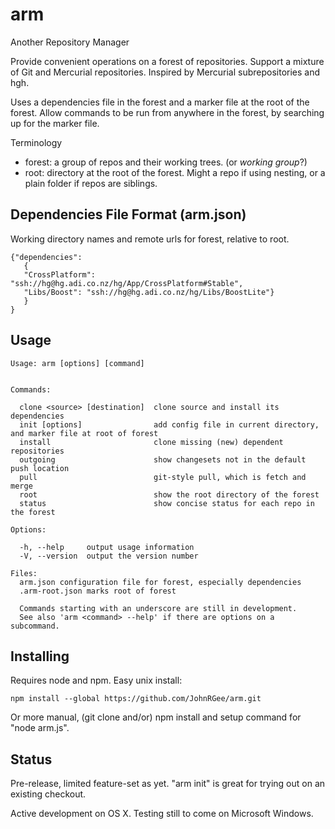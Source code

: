 # arm

Another Repository Manager

Provide convenient operations on a forest of repositories. Support a mixture of Git and Mercurial repositories. Inspired by Mercurial subrepositories and hgh.

Uses a dependencies file in the forest and a marker file at the root of the forest. Allow commands to be run from anywhere in the forest, by searching up for the marker file.

Terminology
* forest: a group of repos and their working trees. (or _working group_?)
* root: directory at the root of the forest. Might a repo if using nesting, or a plain folder if repos are siblings.


## Dependencies File Format (arm.json)

Working directory names and remote urls for forest, relative to root.

    {"dependencies":
       {
       "CrossPlatform": "ssh://hg@hg.adi.co.nz/hg/App/CrossPlatform#Stable",
       "Libs/Boost": "ssh://hg@hg.adi.co.nz/hg/Libs/BoostLite"}
       }
    }

## Usage

    Usage: arm [options] [command]


    Commands:

      clone <source> [destination]  clone source and install its dependencies
      init [options]                add config file in current directory, and marker file at root of forest
      install                       clone missing (new) dependent repositories
      outgoing                      show changesets not in the default push location
      pull                          git-style pull, which is fetch and merge
      root                          show the root directory of the forest
      status                        show concise status for each repo in the forest

    Options:

      -h, --help     output usage information
      -V, --version  output the version number

    Files:
      arm.json configuration file for forest, especially dependencies
      .arm-root.json marks root of forest

      Commands starting with an underscore are still in development.
      See also 'arm <command> --help' if there are options on a subcommand.

## Installing

Requires node and npm. Easy unix install:

    npm install --global https://github.com/JohnRGee/arm.git

Or more manual, (git clone and/or) npm install and setup command for "node <installFolder>arm.js".

## Status

Pre-release, limited feature-set as yet. "arm init" is great for trying out on an existing checkout.

Active development on OS X. Testing still to come on Microsoft Windows.
